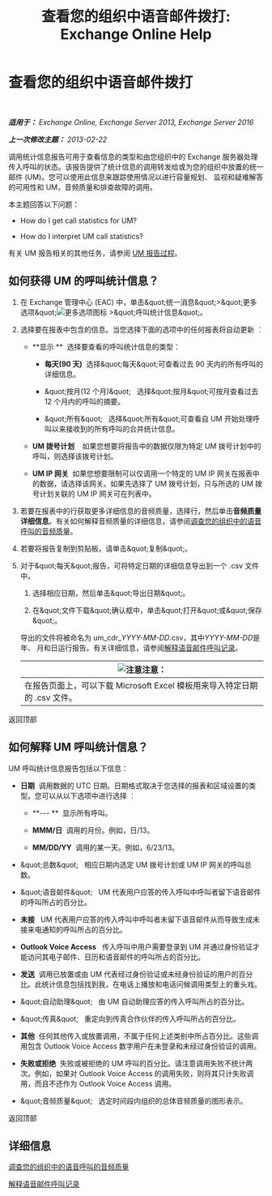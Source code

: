 ﻿---
title: '查看您的组织中语音邮件拨打: Exchange Online Help'
TOCTitle: 查看您的组织中语音邮件拨打
ms:assetid: f6fdbe17-d1d2-442a-aa13-06b908d9c33a
ms:mtpsurl: https://technet.microsoft.com/zh-cn/library/JJ659073(v=EXCHG.150)
ms:contentKeyID: 50556687
ms.date: 05/23/2018
mtps_version: v=EXCHG.150
ms.translationtype: MT
---

# 查看您的组织中语音邮件拨打

 

_**适用于：** Exchange Online, Exchange Server 2013, Exchange Server 2016_

_**上一次修改主题：** 2013-02-22_

调用统计信息报告可用于查看信息的类型和由您组织中的 Exchange 服务器处理传入呼叫的状态。该报告提供了统计信息的调用转发给或为您的组织中放置的统一邮件 (UM)。您可以使用此信息来跟踪使用情况以进行容量规划、 监视和疑难解答的可用性和 UM，音频质量和排查故障的调用。

本主题回答以下问题：

  - How do I get call statistics for UM?

  - How do I interpret UM call statistics?

有关 UM 报告相关的其他任务，请参阅 [UM 报告过程](um-reports-procedures-exchange-2013-help.md)。

## 如何获得 UM 的呼叫统计信息？

1.  在 Exchange 管理中心 (EAC) 中，单击\&quot;统一消息\&quot;\>\&quot;更多选项\&quot;![更多选项图标](images/JJ150550.5381819e-3b21-4873-8714-e9b956290b28(EXCHG.150).gif "更多选项图标") \>\&quot;呼叫统计信息\&quot;。

2.  选择要在报表中包含的信息。当您选择下面的选项中的任何报表将自动更新 ︰
    
      - **显示 **  选择要查看的呼叫统计信息的类型：
        
          - **每天(90 天)**  选择\&quot;每天\&quot;可查看过去 90 天内的所有呼叫的详细信息。
        
          - \&quot;按月(12 个月)\&quot;   选择\&quot;按月\&quot;可按月查看过去 12 个月内的呼叫的摘要。
        
          - \&quot;所有\&quot;   选择\&quot;所有\&quot;可查看自 UM 开始处理呼叫以来接收到的所有呼叫的合并统计信息。
    
      - **UM 拨号计划**    如果您想要将报告中的数据仅限为特定 UM 拨号计划中的呼叫，则选择该拨号计划。
    
      - **UM IP 网关**  如果您想要限制可以仅调用一个特定的 UM IP 网关在报表中的数据，请选择该网关。如果先选择了 UM 拨号计划，只与所选的 UM 拨号计划关联的 UM IP 网关可在列表中。

3.  若要在报表中的行获取更多详细信息的音频质量，选择行，然后单击**音频质量详细信息**。有关如何解释音频质量的详细信息，请参阅[调查您的组织中的语音呼叫的音频质量](investigate-the-audio-quality-of-voice-calls-in-your-organization-exchange-2013-help.md)。

4.  若要将报告复制到剪贴板，请单击\&quot;复制\&quot;。

5.  对于\&quot;每天\&quot;报告，可将特定日期的详细信息导出到一个 .csv 文件中。
    
    1.  选择相应日期，然后单击\&quot;导出日期\&quot;。
    
    2.  在\&quot;文件下载\&quot;确认框中，单击\&quot;打开\&quot;或\&quot;保存\&quot;。
    
    导出的文件将被命名为 um\_cdr\_*YYYY-MM-DD*.csv，其中*YYYY-MM-DD*是年、 月和日运行报告。有关详细信息，请参阅[解释语音邮件呼叫记录](interpret-voice-mail-call-records-exchange-2013-help.md)。
    
    <table>
    <thead>
    <tr class="header">
    <th><img src="images/Bb124558.note(EXCHG.150).gif" title="注意" alt="注意" />注意：</th>
    </tr>
    </thead>
    <tbody>
    <tr class="odd">
    <td>在报告页面上，可以下载 Microsoft Excel 模板用来导入特定日期的 .csv 文件。</td>
    </tr>
    </tbody>
    </table>


返回顶部

## 如何解释 UM 呼叫统计信息？

UM 呼叫统计信息报告包括以下信息：

  - **日期**  调用数据的 UTC 日期。日期格式取决于您选择的报表和区域设置的类型。您可以从以下选项中进行选择 ︰
    
      - **--- **  显示所有呼叫。
    
      - **MMM/日**  调用的月份。例如，日/13。
    
      - **MM/DD/YY**  调用的某一天。例如，6/23/13。

  - \&quot;总数\&quot;   相应日期内选定 UM 拨号计划或 UM IP 网关的呼叫总数。

  - \&quot;语音邮件\&quot;   UM 代表用户应答的传入呼叫中呼叫者留下语音邮件的呼叫所占的百分比。

  - **未接**   UM 代表用户应答的传入呼叫中呼叫者未留下语音邮件从而导致生成未接来电通知的呼叫所占的百分比。

  - **Outlook Voice Access**   传入呼叫中用户需要登录到 UM 并通过身份验证才能访问其电子邮件、日历和语音邮件的呼叫所占的百分比。

  - **发送**  调用已放置或由 UM 代表经过身份验证或未经身份验证的用户的百分比。此统计信息包括找到我，在电话上播放和电话问候调用类型上的重头戏。

  - \&quot;自动助理\&quot;   由 UM 自动助理应答的传入呼叫所占的百分比。

  - \&quot;传真\&quot;   重定向到传真合作伙伴的传入呼叫所占的百分比。

  - **其他**  任何其他传入或放置调用，不属于任何上述类别中所占百分比。这些调用包含 Outlook Voice Access 数字用户在未登录和未经过身份验证的调用。

  - **失败或拒绝**  失败或被拒绝的 UM 呼叫的百分比。请注意调用失败不统计两次。例如，如果对 Outlook Voice Access 的调用失败，则将其只计失败调用，而且不还作为 Outlook Voice Access 调用。

  - \&quot;音频质量\&quot;   选定时间段内组织的总体音频质量的图形表示。

返回顶部

## 详细信息

[调查您的组织中的语音呼叫的音频质量](investigate-the-audio-quality-of-voice-calls-in-your-organization-exchange-2013-help.md)

[解释语音邮件呼叫记录](interpret-voice-mail-call-records-exchange-2013-help.md)

